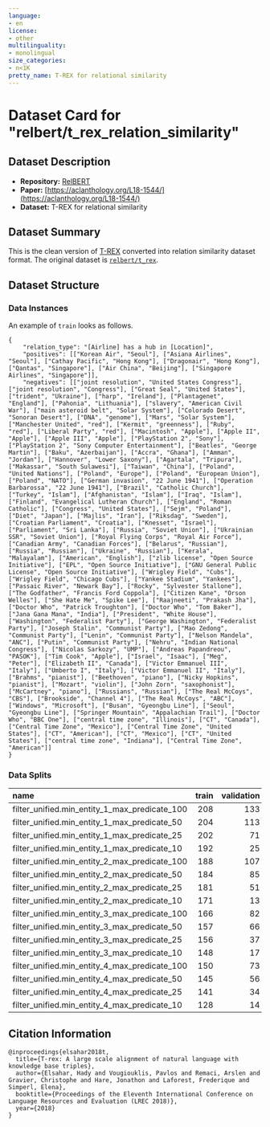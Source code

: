 ```yaml
---
language:
- en
license:
- other
multilinguality:
- monolingual
size_categories:
- n<1K
pretty_name: T-REX for relational similarity
---
```


# Dataset Card for "relbert/t_rex_relation_similarity"
## Dataset Description
- **Repository:** [RelBERT](https://github.com/asahi417/relbert)
- **Paper:** [https://aclanthology.org/L18-1544/](https://aclanthology.org/L18-1544/)
- **Dataset:** T-REX for relational similarity

## Dataset Summary
This is the clean version of [T-REX](https://aclanthology.org/L18-1544/) converted into relation similarity dataset format.
The original dataset is [`relbert/t_rex`](https://huggingface.co/datasets/relbert/t_rex).


## Dataset Structure
### Data Instances
An example of `train` looks as follows.

```shell
{
    "relation_type": "[Airline] has a hub in [Location]",
    "positives": [["Korean Air", "Seoul"], ["Asiana Airlines", "Seoul"], ["Cathay Pacific", "Hong Kong"], ["Dragonair", "Hong Kong"], ["Qantas", "Singapore"], ["Air China", "Beijing"], ["Singapore Airlines", "Singapore"]],
    "negatives": [["joint resolution", "United States Congress"], ["joint resolution", "Congress"], ["Great Seal", "United States"], ["trident", "Ukraine"], ["harp", "Ireland"], ["Plantagenet", "England"], ["Pahonia", "Lithuania"], ["slavery", "American Civil War"], ["main asteroid belt", "Solar System"], ["Colorado Desert", "Sonoran Desert"], ["DNA", "genome"], ["Mars", "Solar System"], ["Manchester United", "red"], ["Kermit", "greenness"], ["Ruby", "red"], ["Liberal Party", "red"], ["Macintosh", "Apple"], ["Apple II", "Apple"], ["Apple III", "Apple"], ["PlayStation 2", "Sony"], ["PlayStation 2", "Sony Computer Entertainment"], ["Beatles", "George Martin"], ["Baku", "Azerbaijan"], ["Accra", "Ghana"], ["Amman", "Jordan"], ["Hannover", "Lower Saxony"], ["Agartala", "Tripura"], ["Makassar", "South Sulawesi"], ["Taiwan", "China"], ["Poland", "United Nations"], ["Poland", "Europe"], ["Poland", "European Union"], ["Poland", "NATO"], ["German invasion", "22 June 1941"], ["Operation Barbarossa", "22 June 1941"], ["Brazil", "Catholic Church"], ["Turkey", "Islam"], ["Afghanistan", "Islam"], ["Iraq", "Islam"], ["Finland", "Evangelical Lutheran Church"], ["England", "Roman Catholic"], ["Congress", "United States"], ["Sejm", "Poland"], ["Diet", "Japan"], ["Majlis", "Iran"], ["Riksdag", "Sweden"], ["Croatian Parliament", "Croatia"], ["Knesset", "Israel"], ["Parliament", "Sri Lanka"], ["Russia", "Soviet Union"], ["Ukrainian SSR", "Soviet Union"], ["Royal Flying Corps", "Royal Air Force"], ["Canadian Army", "Canadian Forces"], ["Belarus", "Russian"], ["Russia", "Russian"], ["Ukraine", "Russian"], ["Kerala", "Malayalam"], ["American", "English"], ["zlib license", "Open Source Initiative"], ["EPL", "Open Source Initiative"], ["GNU General Public License", "Open Source Initiative"], ["Wrigley Field", "Cubs"], ["Wrigley Field", "Chicago Cubs"], ["Yankee Stadium", "Yankees"], ["Passaic River", "Newark Bay"], ["Rocky", "Sylvester Stallone"], ["The Godfather", "Francis Ford Coppola"], ["Citizen Kane", "Orson Welles"], ["She Hate Me", "Spike Lee"], ["Raajneeti", "Prakash Jha"], ["Doctor Who", "Patrick Troughton"], ["Doctor Who", "Tom Baker"], ["Jana Gana Mana", "India"], ["President", "White House"], ["Washington", "Federalist Party"], ["George Washington", "Federalist Party"], ["Joseph Stalin", "Communist Party"], ["Mao Zedong", "Communist Party"], ["Lenin", "Communist Party"], ["Nelson Mandela", "ANC"], ["Putin", "Communist Party"], ["Nehru", "Indian National Congress"], ["Nicolas Sarkozy", "UMP"], ["Andreas Papandreou", "PASOK"], ["Tim Cook", "Apple"], ["Israel", "Isaac"], ["Meg", "Peter"], ["Elizabeth II", "Canada"], ["Victor Emmanuel III", "Italy"], ["Umberto I", "Italy"], ["Victor Emmanuel II", "Italy"], ["Brahms", "pianist"], ["Beethoven", "piano"], ["Nicky Hopkins", "pianist"], ["Mozart", "violin"], ["John Zorn", "saxophonist"], ["McCartney", "piano"], ["Russians", "Russian"], ["The Real McCoys", "CBS"], ["Brookside", "Channel 4"], ["The Real McCoys", "ABC"], ["Windows", "Microsoft"], ["Busan", "Gyeongbu Line"], ["Seoul", "Gyeongbu Line"], ["Springer Mountain", "Appalachian Trail"], ["Doctor Who", "BBC One"], ["central time zone", "Illinois"], ["CT", "Canada"], ["Central Time Zone", "Mexico"], ["Central Time Zone", "United States"], ["CT", "American"], ["CT", "Mexico"], ["CT", "United States"], ["central time zone", "Indiana"], ["Central Time Zone", "American"]]
}
```

### Data Splits

| name                                          |   train |   validation |   test |
|:----------------------------------------------|--------:|-------------:|-------:|
| filter_unified.min_entity_1_max_predicate_100 |     208 |          133 |     24 |
| filter_unified.min_entity_1_max_predicate_50  |     204 |          113 |     24 |
| filter_unified.min_entity_1_max_predicate_25  |     202 |           71 |     24 |
| filter_unified.min_entity_1_max_predicate_10  |     192 |           25 |     24 |
| filter_unified.min_entity_2_max_predicate_100 |     188 |          107 |     24 |
| filter_unified.min_entity_2_max_predicate_50  |     184 |           85 |     24 |
| filter_unified.min_entity_2_max_predicate_25  |     181 |           51 |     24 |
| filter_unified.min_entity_2_max_predicate_10  |     171 |           13 |     24 |
| filter_unified.min_entity_3_max_predicate_100 |     166 |           82 |     24 |
| filter_unified.min_entity_3_max_predicate_50  |     157 |           66 |     24 |
| filter_unified.min_entity_3_max_predicate_25  |     156 |           37 |     24 |
| filter_unified.min_entity_3_max_predicate_10  |     148 |           17 |     24 |
| filter_unified.min_entity_4_max_predicate_100 |     150 |           73 |     24 |
| filter_unified.min_entity_4_max_predicate_50  |     145 |           56 |     24 |
| filter_unified.min_entity_4_max_predicate_25  |     141 |           34 |     24 |
| filter_unified.min_entity_4_max_predicate_10  |     128 |           14 |     24 |

## Citation Information
```
@inproceedings{elsahar2018t,
  title={T-rex: A large scale alignment of natural language with knowledge base triples},
  author={Elsahar, Hady and Vougiouklis, Pavlos and Remaci, Arslen and Gravier, Christophe and Hare, Jonathon and Laforest, Frederique and Simperl, Elena},
  booktitle={Proceedings of the Eleventh International Conference on Language Resources and Evaluation (LREC 2018)},
  year={2018}
} 
```
